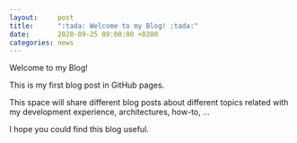 ```yaml
---
layout:     post
title:      ":tada: Welcome to my Blog! :tada:"
date:       2020-09-25 09:00:00 +0200
categories: news
---
```


Welcome to my Blog!

This is my first blog post in GitHub pages.

This space will share different blog posts about different topics related with
my development experience, architectures, how-to, ...

I hope you could find this blog useful.

